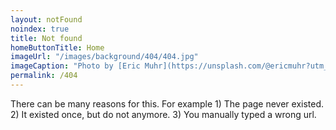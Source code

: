 ```yaml
---
layout: notFound
noindex: true
title: Not found
homeButtonTitle: Home
imageUrl: "/images/background/404/404.jpg"
imageCaption: "Photo by [Eric Muhr](https://unsplash.com/@ericmuhr?utm_source=unsplash&utm_medium=referral&utm_content=creditCopyText) on [Unsplash](https://unsplash.com/search/photos/developer-nature?utm_source=unsplash&utm_medium=referral&utm_content=creditCopyText)"
permalink: /404
---
```


There can be many reasons for this. For example 1) The page never existed. 2) It existed once, but do not anymore. 3) You manually typed a wrong url.